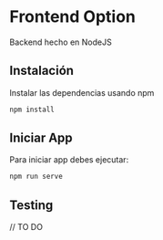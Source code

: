 # Frontend Option

Backend hecho en NodeJS

## Instalación

Instalar las dependencias usando npm

```bash
npm install
```

## Iniciar App

Para iniciar app debes ejecutar:

```bash
npm run serve
```

## Testing

// TO DO
